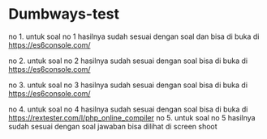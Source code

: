 # Dumbways-test
no 1. untuk soal no 1 hasilnya sudah sesuai dengan soal dan  bisa di buka di https://es6console.com/

no 2. untuk soal no 2 hasilnya sudah sesuai dengan soal bisa di buka di https://es6console.com/

no 3. untuk soal no 3 hasilnya sudah sesuai dengan soal bisa di buka di https://es6console.com/

no 4. untuk soal no 4 hasilnya sudah sesuai dengan soal bisa di buka di https://rextester.com/l/php_online_compiler
no 5. untuk soal no 5 hasilnya sudah sesuai dengan soal jawaban bisa dilihat di screen shoot
